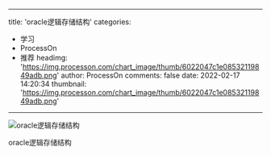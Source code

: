 
---
title: 'oracle逻辑存储结构'
categories: 
 - 学习
 - ProcessOn
 - 推荐
headimg: 'https://img.processon.com/chart_image/thumb/6022047c1e08532119849adb.png'
author: ProcessOn
comments: false
date: 2022-02-17 14:20:34
thumbnail: 'https://img.processon.com/chart_image/thumb/6022047c1e08532119849adb.png'
---

<div>   
<img class="thumb" alt="oracle逻辑存储结构" src="https://img.processon.com/chart_image/thumb/6022047c1e08532119849adb.png" referrerpolicy="no-referrer">
<p>oracle逻辑存储结构</p>  
</div>
            